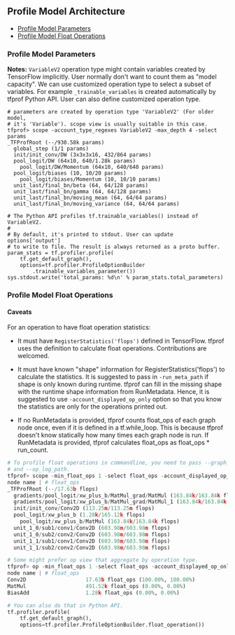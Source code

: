 ## Profile Model Architecture

* [Profile Model Parameters](#profile-model-parameters)
* [Profile Model Float Operations](#profile-model-float-operations)

### Profile Model Parameters

<b>Notes:</b>
`VariableV2` operation type might contain variables created by TensorFlow
implicitly. User normally don't want to count them as "model capacity".
We can use customized operation type to select a subset of variables.
For example `_trainable_variables` is created automatically by tfprof Python
API. User can also define customized operation type.

```
# parameters are created by operation type 'VariableV2' (For older model,
# it's 'Variable'). scope view is usually suitable in this case.
tfprof> scope -account_type_regexes VariableV2 -max_depth 4 -select params
_TFProfRoot (--/930.58k params)
  global_step (1/1 params)
  init/init_conv/DW (3x3x3x16, 432/864 params)
  pool_logit/DW (64x10, 640/1.28k params)
    pool_logit/DW/Momentum (64x10, 640/640 params)
  pool_logit/biases (10, 10/20 params)
    pool_logit/biases/Momentum (10, 10/10 params)
  unit_last/final_bn/beta (64, 64/128 params)
  unit_last/final_bn/gamma (64, 64/128 params)
  unit_last/final_bn/moving_mean (64, 64/64 params)
  unit_last/final_bn/moving_variance (64, 64/64 params)

# The Python API profiles tf.trainable_variables() instead of VariableV2.
#
# By default, it's printed to stdout. User can update options['output']
# to write to file. The result is always returned as a proto buffer.
param_stats = tf.profiler.profile(
    tf.get_default_graph(),
    options=tf.profiler.ProfileOptionBuilder
        .trainable_variables_parameter())
sys.stdout.write('total_params: %d\n' % param_stats.total_parameters)
```

### Profile Model Float Operations

#### Caveats

For an operation to have float operation statistics:

*   It must have `RegisterStatistics('flops')` defined in TensorFlow. tfprof
    uses the definition to calculate float operations. Contributions are
    welcomed.

*   It must have known "shape" information for RegisterStatistics('flops') to
    calculate the statistics. It is suggested to pass in `-run_meta_path` if
    shape is only known during runtime. tfprof can fill in the missing shape
    with the runtime shape information from RunMetadata. Hence, it is suggested
    to use `-account_displayed_op_only` option so that you know the statistics
    are only for the operations printed out.

*   If no RunMetadata is provided, tfprof counts float_ops of each graph node
    once, even if it is defined in a tf.while_loop. This is because tfprof
    doesn't know statically how many times each graph node is run. If
    RunMetadata is provided, tfprof calculates float_ops as float_ops *
    run_count.

```python
# To profile float operations in commandline, you need to pass --graph_path
# and --op_log_path.
tfprof> scope -min_float_ops 1 -select float_ops -account_displayed_op_only
node name | # float_ops
_TFProfRoot (--/17.63b flops)
  gradients/pool_logit/xw_plus_b/MatMul_grad/MatMul (163.84k/163.84k flops)
  gradients/pool_logit/xw_plus_b/MatMul_grad/MatMul_1 (163.84k/163.84k flops)
  init/init_conv/Conv2D (113.25m/113.25m flops)
  pool_logit/xw_plus_b (1.28k/165.12k flops)
    pool_logit/xw_plus_b/MatMul (163.84k/163.84k flops)
  unit_1_0/sub1/conv1/Conv2D (603.98m/603.98m flops)
  unit_1_0/sub2/conv2/Conv2D (603.98m/603.98m flops)
  unit_1_1/sub1/conv1/Conv2D (603.98m/603.98m flops)
  unit_1_1/sub2/conv2/Conv2D (603.98m/603.98m flops)

# Some might prefer op view that aggregate by operation type.
tfprof> op -min_float_ops 1 -select float_ops -account_displayed_op_only -order_by float_ops
node name | # float_ops
Conv2D                   17.63b float_ops (100.00%, 100.00%)
MatMul                   491.52k float_ops (0.00%, 0.00%)
BiasAdd                  1.28k float_ops (0.00%, 0.00%)

# You can also do that in Python API.
tf.profiler.profile(
    tf.get_default_graph(),
    options=tf.profiler.ProfileOptionBuilder.float_operation())
```

